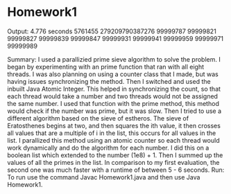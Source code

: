 # Homework1

Output:
4.776 seconds 5761455 279209790387276
99999787 99999821 99999827 99999839 99999847 99999931 99999941 99999959 99999971 99999989 

Summary:
I used a parallizied prime sieve algorithm to solve the problem. I began by experimenting with an prime function that ran with all eight threads. I was also planning on using a counter class that I made, but was having issues synchronizing the method. Then I switched and used the inbuilt Java Atomic Integer. This helped in synchronizing the count, so that each thread would take a number and two threads would not be assigned the same number. I used that function with the prime method, this method would check if the number was prime, but it was slow. Then I tried to use a different algorithm based on the sieve of estheros. The sieve of Eratosthenes begins at two, and then squares the ith value, it then crosses all values that are a multiple of i in the list, this occurs for all values in the list. I parallized this method using an atomic counter so each thread would work dynamically and do the algorithm for each number. I did this on a boolean list which extended to the number (1e8) + 1. Then I summed up the values of all the primes in the list. In comparison to my first evaluation, the second one was much faster with a runtime of between 5 - 6 seconds.
Run:
To run use the command Javac Homework1.java and then use Java Homework1.
